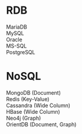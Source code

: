 # RDB
MariaDB\
MySQL\
Oracle\
MS-SQL\
PostgreSQL

# NoSQL
MongoDB (Document)\
Redis (Key-Value)\
Cassandra (Wide Column)\
HBase (Wide Column)\
Neo4j (Graph)\
OrientDB (Document, Graph)
